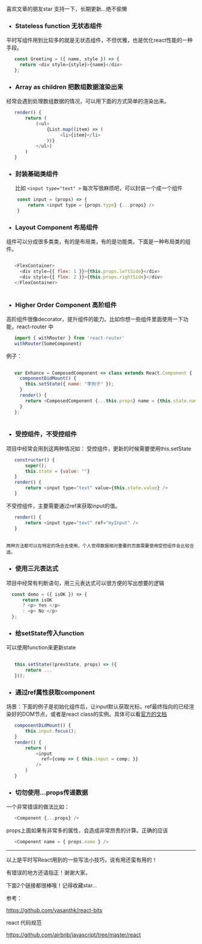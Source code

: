 喜欢文章的朋友star 支持一下，长期更新...绝不偷懒

- ### Stateless function 无状态组件
平时写组件用到比较多的就是无状态组件，不但优雅，也是优化react性能的一种手段。
 ```javascript
    const Greeting = ({ name, style }) => {
      return <div style={style}>{name}</div>
    };
 ```
    

- ### Array as children 把数组数据渲染出来
经常会遇到处理数组数据的情况，可以用下面的方式简单的渲染出来。
    
 ```javascript
    render() {
        return (
            (<ul>
                {List.map((item) => (
                     <li>{item}</li>
                ))}
            </ul>)
        )     
    }
 ```
    


- ### 封装基础类组件

    比如 `<input type="text" >` 每次写很麻烦吧，可以封装一个成一个组件
```javascript
    const input = (props) => {
        return <input type = {props.type} {...props} />
    }
```
    
- ### Layout Component 布局组件
组件可以分成很多类类，有的是布局类，有的是功能类。下面是一种布局类的组件。

 ```javascript 
 
    <FlexContainer>
      <div style={{ flex: 1 }}>{this.props.leftSide}</div>
      <div style={{ flex: 2 }}>{this.props.rightSide}</div>
    </FlexContainer>
    
 ```
    
    
- ### Higher Order Component 高阶组件
高阶组件很像decorator，提升组件的能力。比如你想一些组件里面使用一下功能，react-router 中

 ```javascript
    import { withRouter } from 'react-router'
    withRouter(SomeComponent)
 ```

 例子：

 ```javascript
    
    var Enhance = ComposedComponent => class extends React.Component {
      componentDidMount() {
        this.setState({ name: "李狗子" });
      }
      render() {
        return <ComposedComponent {...this.props} name = {this.state.name} />;
      }
    };
    
 ```
    
- ### 受控组件，不受控组件
项目中经常会用到这两种情况如：
受控组件，更新的时候需要使用this.setState

 ```javascript
    constructor() {
        super();
        this.state = {value: ""}
    }
    render() {
        return <input type="text" value={this.state.value} />
    }
 ```
    
 不受控组件，主要需要通过ref来获取input的值。

 ```javascript
    render() {
        return <input type="text" ref="myInput" />
    }
    
  ```
    
    两种方法都可以在特定的场合去使用，个人觉得数据相对重要的页面需要使用受控组件会比较合适。

- ### 使用三元表达式
项目中经常有判断语句，用三元表达式可以很方便的写出想要的逻辑
    
  ```javascript
    const demo = ({ isOK }) => {
        return isOK 
        ? <p> Yes </p> 
        : <p> No </p>
    };
 ```

- ### 给setState传入function
 可以使用function来更新state

 ```javascript
    
    this.setState((prevState, props) => ({
        return ...
    }));
 ```
    
- ### 通过ref属性获取component

 场景：下面的例子是初始化组件后，让input默认获取光标。ref最终指向的已经渲染好的DOM节点，或者是react class的实例。具体可以看[官方的文档](https://zhenyong.github.io/react/docs/more-about-refs.html)

 ```javascript
    componentDidMount() {
        this.input.focus();
    }
    render() {
        return (
            <input
              ref={comp => { this.input = comp; }}
            />
        )
    }
 ```

- ### 切勿使用...props传递数据

 一个非常错误的做法比如：
 ```javascript
    <Component {...props} />
 ```
props上面如果有非常多的属性，会造成非常昂贵的计算。正确的应该

 ```javascript
    <Component name = { props.name } />
 ```
---
    
以上是平时写React用到的一些写法小技巧，说有用还蛮有用的！

有错误的地方还请指正！谢谢大家。


下面2个链接都很棒哦！记得收藏star...

参考：

https://github.com/vasanthk/react-bits

react 代码规范

https://github.com/airbnb/javascript/tree/master/react

